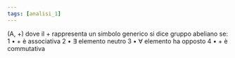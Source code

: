 ```yaml
---
tags: [analisi_1]
---
```

(A, +) dove il + rappresenta un simbolo generico si dice gruppo abeliano se:
	1 • + è associativa
	2 • $\exists$ elemento neutro
	3 • $\forall$ elemento ha opposto
	4 • + è commutativa


